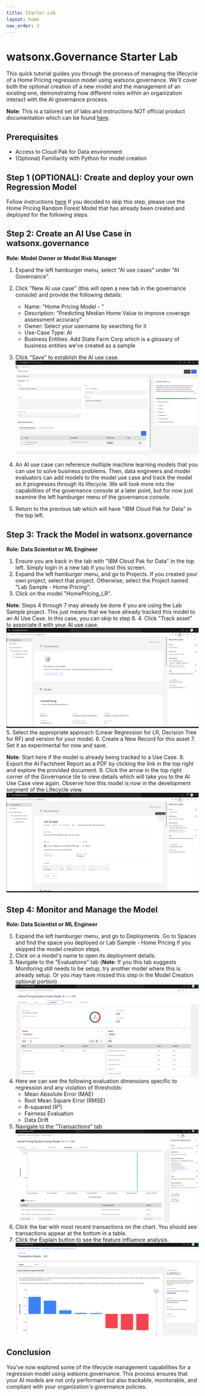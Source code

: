 ```yaml
---
title: Starter Lab
layout: home
nav_order: 3
---
```


# watsonx.Governance Starter Lab

This quick tutorial guides you through the process of managing the lifecycle of a Home Pricing regression model using watsonx.governance. We'll cover both the optional creation of a new model and the management of an existing one, demonstrating how different roles within an organization interact with the AI governance process.

**Note**: This is a tailored set of labs and instructions NOT official product documentation which can be found [here](https://dataplatform.cloud.ibm.com/docs/content/wsj/analyze-data/xgov-overview.html?context=wx).

## Prerequisites

- Access to Cloud Pak for Data environment
- (Optional) Familiarity with Python for model creation

## Step 1 (OPTIONAL): Create and deploy your own Regression Model
Follow instructions [here](https://ashwinpo.github.io/watsonx-gov-lab/docs/Creating-a-Model.html)
If you decided to skip this step, please use the Home Pricing Random Forest Model that has already been created and deployed for the following steps.

## Step 2: Create an AI Use Case in watsonx.governance

**Role: Model Owner or Model Risk Manager**

1. Expand the left hamburger menu, select "AI use cases" under "AI Governance".
2. Click "New AI use case" (this will open a new tab in the governance console) and provide the following details:
   - Name: "Home Pricing Model - <Your Name>"
   - Description: "Predicting Median Home Value to improve coverage assessment accuracy"
   - Owner: Select your username by searching for it
   - Use-Case Type: AI
   - Business Entities: Add State Farm Corp which is a glossary of business entities we've created as a sample
     
3. Click "Save" to establish the AI use case.
![New AI Use Case](../assets/New_AI_Use_Case.png)

4. An AI use case can reference multiple machine learning models that you can use to solve business problems. Then, data engineers and model evaluators can add models to the model use case and track the model as it progresses through its lifecycle. We will look more into the capabilities of the governance console at a later point, but for now just examine the left hamburger menu of the governance console.
5. Return to the previous tab which will have "IBM Cloud Pak for Data" in the top left.



## Step 3: Track the Model in watsonx.governance

**Role: Data Scientist or ML Engineer**

1. Ensure you are back in the tab with "IBM Cloud Pak for Data" in the top left. Simply login in a new tab if you lost this screen.
2. Expand the left hamburger menu, and go to Projects. If you created your own project, select that project. Otherwise, select the Project named "Lab Sample - Home Pricing".
3. Click on the model "HomePricing_LR".

**Note**: Steps 4 through 7 may already be done if you are using the Lab Sample project. This just means that we have already tracked this model to an AI Use Case. In this case, you can skip to step 8.
4. Click "Track asset" to associate it with your AI use case.
![Track Model](../assets/AI_fact_not_tracked.png)
5. Select the appropriate approach (Linear Regression for LR, Decision Tree for RF) and version for your model.
6. Create a New Record for this asset
7. Set it as experimental for now and save.

**Note**: Start here if the model is already being tracked to a Use Case.
8. Export the AI Factsheet Report as a PDF by clicking the link in the top right and explore the provided document.
9. Click the arrow in the top right corner of the Governance tile to view details which will take you to the AI Use Case view again. Observe how this model is now in the development segment of the Lifecycle view.
![Factsheet_view](../assets/AI_fact_view_details.png)   

## Step 4: Monitor and Manage the Model

**Role: Data Scientist or ML Engineer**

1. Expand the left hamburger menu, and go to Deployments. Go to Spaces and find the space you deployed or Lab Sample - Home Pricing if you skipped the model creation steps.
2. Click on a model's name to open its deployment details.
3. Navigate to the "Evaluations" tab (**Note**: If you this tab suggests Monitoring still needs to be setup, try another model where this is already setup. Or you may have missed this step in the Model Creation optional portion)
![ModelMonitoring](../assets/ModelMonitoring.png)   
4. Here we can see the following evaluation dimensions specific to regression and any violation of thresholds:
   - Mean Absolute Error (MAE)
   - Root Mean Square Error (RMSE)
   - R-squared (R²)
   - Fairness Evaluation
   - Data Drift
5. Navigate to the "Transactions" tab
![Transactions](../assets/Transactions.png) 
6. Click the bar with most recent transactions on the chart. You should see transactions appear at the bottom in a table.
7. Click the Explain button to see the feature influence analysis.
![ExplainTransaction](../assets/ExplainTransaction.png) 

## Conclusion

You've now explored some of the lifecycle management capabilities for a regression model using watsonx.governance. This process ensures that your AI models are not only performant but also trackable, monitorable, and compliant with your organization's governance policies.


